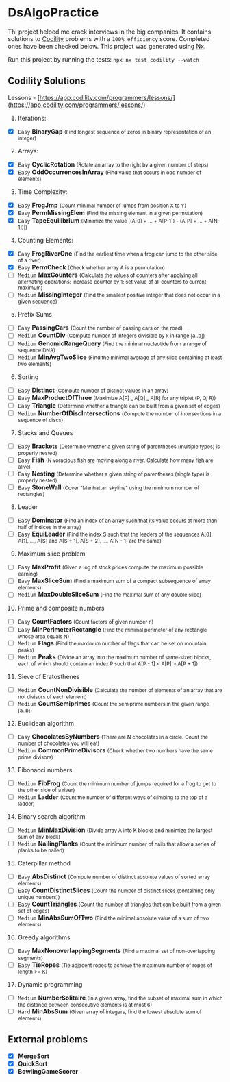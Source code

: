 # DsAlgoPractice

Thi project helped me crack interviews in the big companies. It contains solutions to [Codility](https://app.codility.com/programmers/lessons/) problems with a `100% efficiency` score. Completed ones have been checked below. This project was generated using [Nx](https://nx.dev).

Run this project by running the tests: `npx nx test codility --watch`

## Codility Solutions

Lessons - [https://app.codility.com/programmers/lessons/](https://app.codility.com/programmers/lessons/)

1. Iterations:

- [x] `Easy` <b>BinaryGap</b>
      <small>(Find longest sequence of zeros in binary representation of an integer)</small>

2. Arrays:

- [x] `Easy` <b>CyclicRotation</b>
      <small>(Rotate an array to the right by a given number of steps)</small>
- [x] `Easy` <b>OddOccurrencesInArray</b>
      <small>(Find value that occurs in odd number of elements)</small>

3. Time Complexity:

- [x] `Easy` <b>FrogJmp</b>
      <small>(Count minimal number of jumps from position X to Y)</small>
- [x] `Easy` <b>PermMissingElem</b>
      <small>(Find the missing element in a given permutation)</small>
- [x] `Easy` <b>TapeEquilibrium</b>
      <small>(Minimize the value |(A[0] + ... + A[P-1]) - (A[P] + ... + A[N-1])|)</small>

4. Counting Elements:

- [x] `Easy` <b>FrogRiverOne</b>
      <small>(Find the earliest time when a frog can jump to the other side of a river)</small>
- [x] `Easy` <b>PermCheck</b>
      <small>(Check whether array A is a permutation)</small>
- [ ] `Medium` <b>MaxCounters</b>
      <small>(Calculate the values of counters after applying all alternating operations: increase counter by 1; set value of all counters to current maximum)</small>
- [ ] `Medium` <b>MissingInteger</b>
      <small>(Find the smallest positive integer that does not occur in a given sequence)</small>

5. Prefix Sums

- [ ] `Easy` <b>PassingCars</b>
      <small>(Count the number of passing cars on the road)</small>
- [ ] `Medium` <b>CountDiv</b>
      <small>(Compute number of integers divisible by k in range [a..b])</small>
- [ ] `Medium` <b>GenomicRangeQuery</b>
      <small>(Find the minimal nucleotide from a range of sequence DNA)</small>
- [ ] `Medium` <b>MinAvgTwoSlice</b>
      <small>(Find the minimal average of any slice containing at least two elements)</small>

6. Sorting

- [ ] `Easy` <b>Distinct</b>
      <small>(Compute number of distinct values in an array)</small>
- [ ] `Easy` <b>MaxProductOfThree</b>
      <small>(Maximize A[P] _ A[Q] _ A[R] for any triplet (P, Q, R))</small>
- [ ] `Easy` <b>Triangle</b>
      <small>(Determine whether a triangle can be built from a given set of edges)</small>
- [ ] `Medium` <b>NumberOfDiscIntersections</b>
      <small>(Compute the number of intersections in a sequence of discs)</small>

7. Stacks and Queues

- [ ] `Easy` <b>Brackets</b>
      <small>(Determine whether a given string of parentheses (multiple types) is properly nested)</small>
- [ ] `Easy` <b>Fish</b>
      <small>(N voracious fish are moving along a river. Calculate how many fish are alive)</small>
- [ ] `Easy` <b>Nesting</b>
      <small>(Determine whether a given string of parentheses (single type) is properly nested)</small>
- [ ] `Easy` <b>StoneWall</b>
      <small>(Cover "Manhattan skyline" using the minimum number of rectangles)</small>

8. Leader

- [ ] `Easy` <b>Dominator</b>
      <small>(Find an index of an array such that its value occurs at more than half of indices in the array)</small>
- [ ] `Easy` <b>EquiLeader</b>
      <small>(Find the index S such that the leaders of the sequences A[0], A[1], ..., A[S] and A[S + 1], A[S + 2], ..., A[N - 1] are the same)</small>

9. Maximum slice problem

- [ ] `Easy` <b>MaxProfit</b>
      <small>(Given a log of stock prices compute the maximum possible earning)</small>
- [ ] `Easy` <b>MaxSliceSum</b>
      <small>(Find a maximum sum of a compact subsequence of array elements)</small>
- [ ] `Medium` <b>MaxDoubleSliceSum</b>
      <small>(Find the maximal sum of any double slice)</small>

10. Prime and composite numbers

- [ ] `Easy` <b>CountFactors</b>
      <small>(Count factors of given number n)</small>
- [ ] `Easy` <b>MinPerimeterRectangle</b>
      <small>(Find the minimal perimeter of any rectangle whose area equals N)</small>
- [ ] `Medium` <b>Flags</b>
      <small>(Find the maximum number of flags that can be set on mountain peaks)</small>
- [ ] `Medium` <b>Peaks</b>
      <small>(Divide an array into the maximum number of same-sized blocks, each of which should contain an index P such that A[P - 1] < A[P] > A[P + 1])</small>

11. Sieve of Eratosthenes

- [ ] `Medium` <b>CountNonDivisible</b>
      <small>(Calculate the number of elements of an array that are not divisors of each element)</small>
- [ ] `Medium` <b>CountSemiprimes</b>
      <small>(Count the semiprime numbers in the given range [a..b])</small>

12. Euclidean algorithm

- [ ] `Easy` <b>ChocolatesByNumbers</b>
      <small>(There are N chocolates in a circle. Count the number of chocolates you will eat)</small>
- [ ] `Medium` <b>CommonPrimeDivisors</b>
      <small>(Check whether two numbers have the same prime divisors)</small>

13. Fibonacci numbers

- [ ] `Medium` <b>FibFrog</b>
      <small>(Count the minimum number of jumps required for a frog to get to the other side of a river)</small>
- [ ] `Medium` <b>Ladder</b>
      <small>(Count the number of different ways of climbing to the top of a ladder)</small>

14. Binary search algorithm

- [ ] `Medium` <b>MinMaxDivision</b>
      <small>(Divide array A into K blocks and minimize the largest sum of any block)</small>
- [ ] `Medium` <b>NailingPlanks</b>
      <small>(Count the minimum number of nails that allow a series of planks to be nailed)</small>

15. Caterpillar method

- [ ] `Easy` <b>AbsDistinct</b>
      <small>(Compute number of distinct absolute values of sorted array elements)</small>
- [ ] `Easy` <b>CountDistinctSlices</b>
      <small>(Count the number of distinct slices (containing only unique numbers))</small>
- [ ] `Easy` <b>CountTriangles</b>
      <small>(Count the number of triangles that can be built from a given set of edges)</small>
- [ ] `Medium` <b>MinAbsSumOfTwo</b>
      <small>(Find the minimal absolute value of a sum of two elements)</small>

16. Greedy algorithms

- [ ] `Easy` <b>MaxNonoverlappingSegments</b>
      <small>(Find a maximal set of non-overlapping segments)</small>
- [ ] `Easy` <b>TieRopes</b>
      <small>(Tie adjacent ropes to achieve the maximum number of ropes of length >= K)</small>

17. Dynamic programming

- [ ] `Medium` <b>NumberSolitaire</b>
      <small>(In a given array, find the subset of maximal sum in which the distance between consecutive elements is at most 6)</small>
- [ ] `Hard` <b>MinAbsSum</b>
      <small>(Given array of integers, find the lowest absolute sum of elements)</small>

## External problems

- [x] <b>MergeSort</b>
- [x] <b>QuickSort</b>
- [x] <b>BowlingGameScorer</b>
